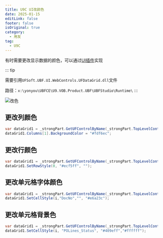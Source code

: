 ```yaml
---
title: U9C UI改颜色
date: 2025-01-15
editLink: false
footer: false
isOriginal: true
category:
  - 用友
tag:
  - U9C
---
```


有时需要更改显示数据的颜色，可以通过[UI插件](ui_plugin.md)实现

::: tip

需要引用`UFSoft.UBF.UI.WebControls.UFDataGrid.dll`文件

路径：`x:\yonyou\UBFCE\U9.VOB.Product.UBF\UBFStudio\Runtime\`
:::

![改色](https://image.ilyl.life:8443/yonyou/u9c/plugin/ui/u9c-ui-plugin-ufgrid-color.png)

## 更改列颜色

```cs
var dataGrid1 = _strongPart.GetUFControlByName(_strongPart.TopLevelContainer, "DataGrid1") as IUFDataGrid;
dataGrid1.Columns[1].BackgroundColor = "#fdf6ec";
```

## 更改行颜色

```cs
var dataGrid1 = _strongPart.GetUFControlByName(_strongPart.TopLevelContainer, "DataGrid1") as UFGrid;
dataGrid1.SetRowStyle(0, "#ecf5ff", "");
```

## 更改单元格字体颜色

```cs
var dataGrid1 = _strongPart.GetUFControlByName(_strongPart.TopLevelContainer, "DataGrid1") as UFGrid;
dataGrid1.SetCellStyle(i,"DocNo","", "#e6a23c");
```

## 更改单元格背景色

```cs
var dataGrid1 = _strongPart.GetUFControlByName(_strongPart.TopLevelContainer, "DataGrid1") as UFGrid;
dataGrid1.SetCellStyle(i, "POLines_Status", "#409eff","#ffffff");
```